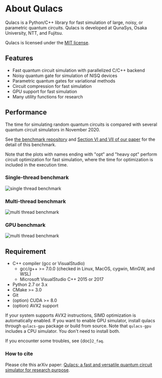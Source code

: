 # About Qulacs

Qulacs is a Python/C++ library for fast simulation of large, noisy, or parametric quantum circuits.
Qulacs is developed at QunaSys, Osaka University, NTT, and Fujitsu.

Qulacs is licensed under the [MIT license](https://github.com/qulacs/qulacs/blob/master/LICENSE).

## Features

- Fast quantum circuit simulation with parallelized C/C++ backend
- Noisy quantum gate for simulation of NISQ devices
- Parametric quantum gates for variational methods
- Circuit compression for fast simulation
- GPU support for fast simulation
- Many utility functions for research

## Performance

The time for simulating random quantum circuits is compared with several quantum circuit simulators in November 2020.

See [the benchmark repository](https://github.com/qulacs/benchmark-qulacs) and [Section VI and VII of our paper](https://arxiv.org/abs/2011.13524) for the detail of this benchmark.

Note that the plots with names ending with "opt" and "heavy opt" perform circuit optimization for fast simulation, where the time for optimization is included in the execution time.

### Single-thread benchmark

![single thread benchmark](https://storage.googleapis.com/qunasys/fig_both_singlethread.png)

### Multi-thread benchmark

![multi thread benchmark](https://storage.googleapis.com/qunasys/fig_both_multithread.png)

### GPU benchmark

![multi thread benchmark](https://storage.googleapis.com/qunasys/fig_both_gpu.png)

## Requirement

- C++ compiler (gcc or VisualStudio)
    - gcc/g++ >= 7.0.0 (checked in Linux, MacOS, cygwin, MinGW, and WSL)
    - Microsoft VisualStudio C++ 2015 or 2017
- Python 2.7 or 3.x
- CMake >= 3.0
- Git
- (option) CUDA >= 8.0
- (option) AVX2 support

If your system supports AVX2 instructions, SIMD optimization is automatically enabled.
If you want to enable GPU simulator, install qulacs through `qulacs-gpu` package or build from source.
Note that `qulacs-gpu` includes a CPU simulator. You don't need to install both.

If you encounter some troubles, see {doc}`2_faq`.

### How to cite

Please cite this arXiv paper: [Qulacs: a fast and versatile quantum circuit simulator for research purpose](https://arxiv.org/abs/2011.13524).
